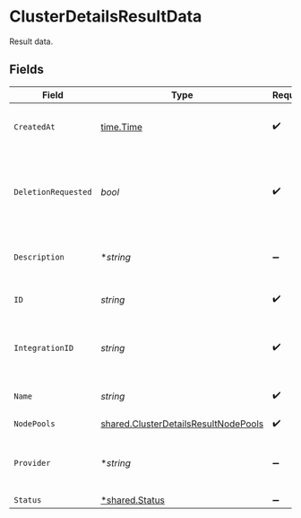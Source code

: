 # ClusterDetailsResultData

Result data.


## Fields

| Field                                                                                        | Type                                                                                         | Required                                                                                     | Description                                                                                  | Example                                                                                      |
| -------------------------------------------------------------------------------------------- | -------------------------------------------------------------------------------------------- | -------------------------------------------------------------------------------------------- | -------------------------------------------------------------------------------------------- | -------------------------------------------------------------------------------------------- |
| `CreatedAt`                                                                                  | [time.Time](https://pkg.go.dev/time#Time)                                                    | :heavy_check_mark:                                                                           | The time the cluster was created.                                                            | 2021-01-20T11:19:53.175Z                                                                     |
| `DeletionRequested`                                                                          | *bool*                                                                                       | :heavy_check_mark:                                                                           | Indicates if provider resource deletion has been requested by the user.                      | false                                                                                        |
| `Description`                                                                                | **string*                                                                                    | :heavy_minus_sign:                                                                           | A short description of the cluster.                                                          | The cluster description                                                                      |
| `ID`                                                                                         | *string*                                                                                     | :heavy_check_mark:                                                                           | Identifier for the cluster.                                                                  | gcp-cluster-1                                                                                |
| `IntegrationID`                                                                              | *string*                                                                                     | :heavy_check_mark:                                                                           | ID of the provider integration used by this cluster.                                         | gcp-integration                                                                              |
| `Name`                                                                                       | *string*                                                                                     | :heavy_check_mark:                                                                           | The name of the cluster.                                                                     | GCP Cluster 1                                                                                |
| `NodePools`                                                                                  | [shared.ClusterDetailsResultNodePools](../../models/shared/clusterdetailsresultnodepools.md) | :heavy_check_mark:                                                                           | N/A                                                                                          |                                                                                              |
| `Provider`                                                                                   | **string*                                                                                    | :heavy_minus_sign:                                                                           | The cloud provider to which this cluster belongs to.                                         | gcp                                                                                          |
| `Status`                                                                                     | [*shared.Status](../../models/shared/status.md)                                              | :heavy_minus_sign:                                                                           | N/A                                                                                          |                                                                                              |